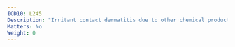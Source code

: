```yaml
---
ICD10: L245
Description: "Irritant contact dermatitis due to other chemical products"
Matters: No
Weight: 0
---
```

